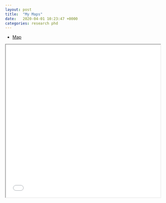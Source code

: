 ```yaml
---
layout: post
title:  "My Maps"
date:   2020-04-01 10:23:47 +0000
categories: research phd
---
```


- [Map](choroplethLeaflet5.html)
<iframe seamless src="choroplethLeaflet5.html" width="100%" 
height="500"></iframe>
